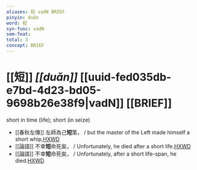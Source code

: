 ```yaml
---
aliases: 短 vadN BRIEF
pinyin: duǎn
word: 短
syn-func: vadN
sem-feat: 
total: 3
concept: BRIEF 
---
```

# [[短]] *[[duǎn]]*  [[uuid-fed035db-e7bd-4d23-bd05-9698b26e38f9|vadN]] [[BRIEF]]
short in time (life); short (in seize)
 - [[春秋左傳]] 左師為己**短**策， / but the master of the Left made himself a short whip,[HXWD](https://hxwd.org/textview.html?location=KR1e0001_tls_009-392a.27)
 - [[論語]] 不幸**短**命死矣， / Unfortunately, he died after a short life.[HXWD](https://hxwd.org/textview.html?location=KR1h0004_tls_006-4a.8)
 - [[論語]] 不幸**短**命死矣， / Unfortunately, after a short life-span, he died.[HXWD](https://hxwd.org/textview.html?location=KR1h0004_tls_011-7a.6)